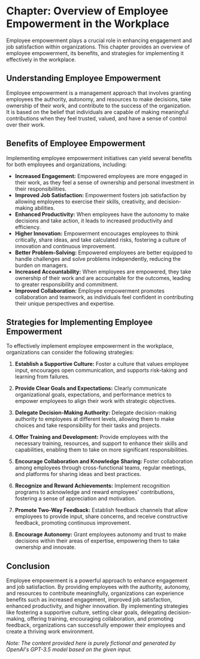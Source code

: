 Chapter: Overview of Employee Empowerment in the Workplace
==========================================================

Employee empowerment plays a crucial role in enhancing engagement and job satisfaction within organizations. This chapter provides an overview of employee empowerment, its benefits, and strategies for implementing it effectively in the workplace.

Understanding Employee Empowerment
----------------------------------

Employee empowerment is a management approach that involves granting employees the authority, autonomy, and resources to make decisions, take ownership of their work, and contribute to the success of the organization. It is based on the belief that individuals are capable of making meaningful contributions when they feel trusted, valued, and have a sense of control over their work.

Benefits of Employee Empowerment
--------------------------------

Implementing employee empowerment initiatives can yield several benefits for both employees and organizations, including:

* **Increased Engagement:** Empowered employees are more engaged in their work, as they feel a sense of ownership and personal investment in their responsibilities.
* **Improved Job Satisfaction:** Empowerment fosters job satisfaction by allowing employees to exercise their skills, creativity, and decision-making abilities.
* **Enhanced Productivity:** When employees have the autonomy to make decisions and take action, it leads to increased productivity and efficiency.
* **Higher Innovation:** Empowerment encourages employees to think critically, share ideas, and take calculated risks, fostering a culture of innovation and continuous improvement.
* **Better Problem-Solving:** Empowered employees are better equipped to handle challenges and solve problems independently, reducing the burden on managers.
* **Increased Accountability:** When employees are empowered, they take ownership of their work and are accountable for the outcomes, leading to greater responsibility and commitment.
* **Improved Collaboration:** Employee empowerment promotes collaboration and teamwork, as individuals feel confident in contributing their unique perspectives and expertise.

Strategies for Implementing Employee Empowerment
------------------------------------------------

To effectively implement employee empowerment in the workplace, organizations can consider the following strategies:

1. **Establish a Supportive Culture:** Foster a culture that values employee input, encourages open communication, and supports risk-taking and learning from failures.

2. **Provide Clear Goals and Expectations:** Clearly communicate organizational goals, expectations, and performance metrics to empower employees to align their work with strategic objectives.

3. **Delegate Decision-Making Authority:** Delegate decision-making authority to employees at different levels, allowing them to make choices and take responsibility for their tasks and projects.

4. **Offer Training and Development:** Provide employees with the necessary training, resources, and support to enhance their skills and capabilities, enabling them to take on more significant responsibilities.

5. **Encourage Collaboration and Knowledge Sharing:** Foster collaboration among employees through cross-functional teams, regular meetings, and platforms for sharing ideas and best practices.

6. **Recognize and Reward Achievements:** Implement recognition programs to acknowledge and reward employees' contributions, fostering a sense of appreciation and motivation.

7. **Promote Two-Way Feedback:** Establish feedback channels that allow employees to provide input, share concerns, and receive constructive feedback, promoting continuous improvement.

8. **Encourage Autonomy:** Grant employees autonomy and trust to make decisions within their areas of expertise, empowering them to take ownership and innovate.

Conclusion
----------

Employee empowerment is a powerful approach to enhance engagement and job satisfaction. By providing employees with the authority, autonomy, and resources to contribute meaningfully, organizations can experience benefits such as increased engagement, improved job satisfaction, enhanced productivity, and higher innovation. By implementing strategies like fostering a supportive culture, setting clear goals, delegating decision-making, offering training, encouraging collaboration, and promoting feedback, organizations can successfully empower their employees and create a thriving work environment.

*Note: The content provided here is purely fictional and generated by OpenAI's GPT-3.5 model based on the given input.*
